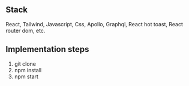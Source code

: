 ## Stack
React, Tailwind, Javascript, Css, Apollo, Graphql, React hot toast, React router dom, etc.

## Implementation steps
1. git clone
2. npm install
3. npm start
